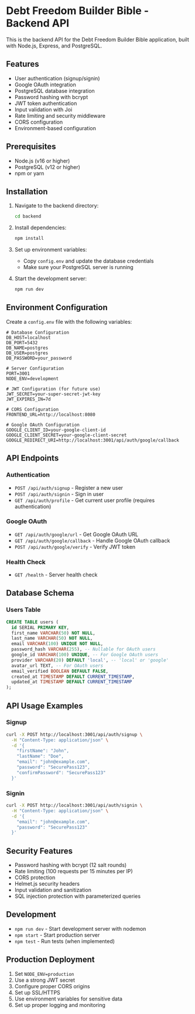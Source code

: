 # Debt Freedom Builder Bible - Backend API

This is the backend API for the Debt Freedom Builder Bible application, built with Node.js, Express, and PostgreSQL.

## Features

- User authentication (signup/signin)
- Google OAuth integration
- PostgreSQL database integration
- Password hashing with bcrypt
- JWT token authentication
- Input validation with Joi
- Rate limiting and security middleware
- CORS configuration
- Environment-based configuration

## Prerequisites

- Node.js (v16 or higher)
- PostgreSQL (v12 or higher)
- npm or yarn

## Installation

1. Navigate to the backend directory:
   ```bash
   cd backend
   ```

2. Install dependencies:
   ```bash
   npm install
   ```

3. Set up environment variables:
   - Copy `config.env` and update the database credentials
   - Make sure your PostgreSQL server is running

4. Start the development server:
   ```bash
   npm run dev
   ```

## Environment Configuration

Create a `config.env` file with the following variables:

```env
# Database Configuration
DB_HOST=localhost
DB_PORT=5432
DB_NAME=postgres
DB_USER=postgres
DB_PASSWORD=your_password

# Server Configuration
PORT=3001
NODE_ENV=development

# JWT Configuration (for future use)
JWT_SECRET=your-super-secret-jwt-key
JWT_EXPIRES_IN=7d

# CORS Configuration
FRONTEND_URL=http://localhost:8080

# Google OAuth Configuration
GOOGLE_CLIENT_ID=your-google-client-id
GOOGLE_CLIENT_SECRET=your-google-client-secret
GOOGLE_REDIRECT_URI=http://localhost:3001/api/auth/google/callback
```

## API Endpoints

### Authentication

- `POST /api/auth/signup` - Register a new user
- `POST /api/auth/signin` - Sign in user
- `GET /api/auth/profile` - Get current user profile (requires authentication)

### Google OAuth

- `GET /api/auth/google/url` - Get Google OAuth URL
- `GET /api/auth/google/callback` - Handle Google OAuth callback
- `POST /api/auth/google/verify` - Verify JWT token

### Health Check

- `GET /health` - Server health check

## Database Schema

### Users Table

```sql
CREATE TABLE users (
  id SERIAL PRIMARY KEY,
  first_name VARCHAR(50) NOT NULL,
  last_name VARCHAR(50) NOT NULL,
  email VARCHAR(100) UNIQUE NOT NULL,
  password_hash VARCHAR(255), -- Nullable for OAuth users
  google_id VARCHAR(100) UNIQUE, -- For Google OAuth users
  provider VARCHAR(20) DEFAULT 'local', -- 'local' or 'google'
  avatar_url TEXT, -- For OAuth users
  email_verified BOOLEAN DEFAULT FALSE,
  created_at TIMESTAMP DEFAULT CURRENT_TIMESTAMP,
  updated_at TIMESTAMP DEFAULT CURRENT_TIMESTAMP
);
```

## API Usage Examples

### Signup

```bash
curl -X POST http://localhost:3001/api/auth/signup \
  -H "Content-Type: application/json" \
  -d '{
    "firstName": "John",
    "lastName": "Doe",
    "email": "john@example.com",
    "password": "SecurePass123",
    "confirmPassword": "SecurePass123"
  }'
```

### Signin

```bash
curl -X POST http://localhost:3001/api/auth/signin \
  -H "Content-Type: application/json" \
  -d '{
    "email": "john@example.com",
    "password": "SecurePass123"
  }'
```

## Security Features

- Password hashing with bcrypt (12 salt rounds)
- Rate limiting (100 requests per 15 minutes per IP)
- CORS protection
- Helmet.js security headers
- Input validation and sanitization
- SQL injection protection with parameterized queries

## Development

- `npm run dev` - Start development server with nodemon
- `npm start` - Start production server
- `npm test` - Run tests (when implemented)

## Production Deployment

1. Set `NODE_ENV=production`
2. Use a strong JWT secret
3. Configure proper CORS origins
4. Set up SSL/HTTPS
5. Use environment variables for sensitive data
6. Set up proper logging and monitoring
